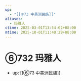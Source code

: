 ```yaml
---
up:
  - "[[⑥73 中美洲民族]]"
aliases:
  - 玛雅人
ctime: 2025-03-01T13:54:02+08:00
mtime: 2025-10-01T11:40:29+08:00
---
```


# ⑥732 玛雅人

- up: [[⑥73 中美洲民族]]

